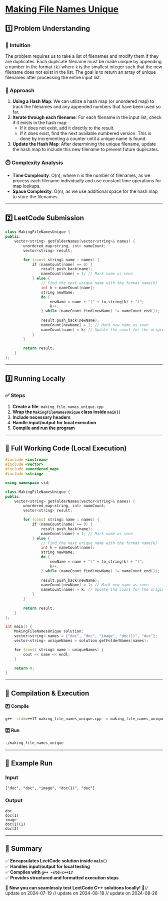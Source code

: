 # **[Making File Names Unique](https://leetcode.com/problems/making-file-names-unique/description/)**  

## **1️⃣ Problem Understanding**  
### **📌 Intuition**  
The problem requires us to take a list of filenames and modify them if they are duplicates. Each duplicate filename must be made unique by appending a number in the format `(k)` where `k` is the smallest integer such that the new filename does not exist in the list. The goal is to return an array of unique filenames after processing the entire input list.  

### **🚀 Approach**  
1. **Using a Hash Map**: We can utilize a hash map (or unordered map) to track the filenames and any appended numbers that have been used so far.
2. **Iterate through each filename**: For each filename in the input list, check if it exists in the hash map:
   - If it does not exist, add it directly to the result.
   - If it does exist, find the next available numbered version. This is done by incrementing a counter until a unique name is found.
3. **Update the Hash Map**: After determining the unique filename, update the hash map to include this new filename to prevent future duplicates.

### **⏱️ Complexity Analysis**  
- **Time Complexity**: O(n), where n is the number of filenames, as we process each filename individually and use constant time operations for map lookups.
- **Space Complexity**: O(n), as we use additional space for the hash map to store the filenames.

---  

## **2️⃣ LeetCode Submission**  
```cpp
class MakingFileNamesUnique {
public:
    vector<string> getFolderNames(vector<string>& names) {
        unordered_map<string, int> nameCount;
        vector<string> result;

        for (const string& name : names) {
            if (nameCount[name] == 0) {
                result.push_back(name);
                nameCount[name] = 1; // Mark name as seen
            } else {
                // Find the next unique name with the format name(k)
                int k = nameCount[name];
                string newName;
                do {
                    newName = name + "(" + to_string(k) + ")";
                    k++;
                } while (nameCount.find(newName) != nameCount.end());
                
                result.push_back(newName);
                nameCount[newName] = 1; // Mark new name as seen
                nameCount[name] = k; // Update the count for the original name
            }
        }
        
        return result;
    }
};
```  

---  

## **3️⃣ Running Locally**  
### **✅ Steps**  
1. **Create a file**: `making_file_names_unique.cpp`  
2. **Wrap the `MakingFileNamesUnique` class inside `main()`**  
3. **Include necessary headers**  
4. **Handle input/output for local execution**  
5. **Compile and run the program**  

---  

## **📝 Full Working Code (Local Execution)**  
```cpp
#include <iostream>
#include <vector>
#include <unordered_map>
#include <string>

using namespace std;

class MakingFileNamesUnique {
public:
    vector<string> getFolderNames(vector<string>& names) {
        unordered_map<string, int> nameCount;
        vector<string> result;

        for (const string& name : names) {
            if (nameCount[name] == 0) {
                result.push_back(name);
                nameCount[name] = 1; // Mark name as seen
            } else {
                // Find the next unique name with the format name(k)
                int k = nameCount[name];
                string newName;
                do {
                    newName = name + "(" + to_string(k) + ")";
                    k++;
                } while (nameCount.find(newName) != nameCount.end());
                
                result.push_back(newName);
                nameCount[newName] = 1; // Mark new name as seen
                nameCount[name] = k; // Update the count for the original name
            }
        }
        
        return result;
    }
};

int main() {
    MakingFileNamesUnique solution;
    vector<string> names = {"doc", "doc", "image", "doc(1)", "doc"};
    vector<string> uniqueNames = solution.getFolderNames(names);

    for (const string& name : uniqueNames) {
        cout << name << endl;
    }

    return 0;
}
```  

---  

## **🔧 Compilation & Execution**  
#### **1️⃣ Compile**  
```bash
g++ -std=c++17 making_file_names_unique.cpp -o making_file_names_unique
```  

#### **2️⃣ Run**  
```bash
./making_file_names_unique
```  

---  

## **🎯 Example Run**  
### **Input**  
```
["doc", "doc", "image", "doc(1)", "doc"]
```  
### **Output**  
```
doc
doc(1)
image
doc(1)(1)
doc(2)
```  

---  

## **📌 Summary**  
✅ **Encapsulates LeetCode solution inside `main()`**  
✅ **Handles input/output for local testing**  
✅ **Compiles with `g++ -std=c++17`**  
✅ **Provides structured and formatted execution steps**  

🚀 **Now you can seamlessly test LeetCode C++ solutions locally!** 🚀// update on 2024-07-19
// update on 2024-08-18
// update on 2024-08-26
